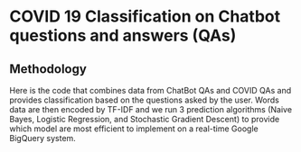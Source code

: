 # COVID 19 Classification on Chatbot questions and answers (QAs)

## Methodology
Here is the code that combines data from ChatBot QAs and COVID QAs and provides classification based on the questions asked by the user. Words data are then encoded by TF-IDF and we run 3 prediction algorithms (Naive Bayes, Logistic Regression, and Stochastic Gradient Descent) to provide which model are most efficient to implement on a real-time Google BigQuery system.
